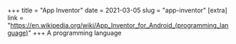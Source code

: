 +++
title = "App Inventor"
date = 2021-03-05
slug = "app-inventor"
[extra]
link = "https://en.wikipedia.org/wiki/App_Inventor_for_Android_(programming_language)"
+++
A programming language

